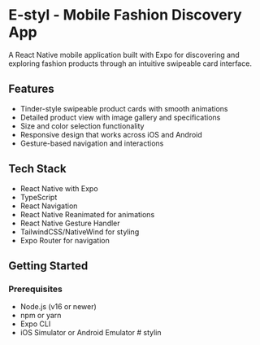 # E-styl - Mobile Fashion Discovery App

A React Native mobile application built with Expo for discovering and exploring fashion products through an intuitive swipeable card interface.

## Features

- Tinder-style swipeable product cards with smooth animations
- Detailed product view with image gallery and specifications
- Size and color selection functionality
- Responsive design that works across iOS and Android
- Gesture-based navigation and interactions

## Tech Stack

- React Native with Expo
- TypeScript
- React Navigation
- React Native Reanimated for animations
- React Native Gesture Handler
- TailwindCSS/NativeWind for styling
- Expo Router for navigation

## Getting Started

### Prerequisites

- Node.js (v16 or newer)
- npm or yarn
- Expo CLI
- iOS Simulator or Android Emulator
#   s t y l i n  
 
